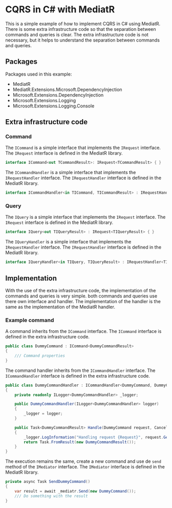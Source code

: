 ﻿# CQRS in C# with MediatR
This is a simple example of how to implement CQRS in C# using MediatR. There is some extra infrastructure code so that the separation between commands and queries is clear.
The extra infrastructure code is not necessary, but it helps to understand the separation between commands and queries. 

## Packages
Packages used in this example:
- MediatR
- MediatR.Extensions.Microsoft.DependencyInjection
- Microsoft.Extensions.DependencyInjection
- Microsoft.Extensions.Logging
- Microsoft.Extensions.Logging.Console

## Extra infrastructure code
### Command
The `ICommand` is a simple interface that implements the `IRequest` interface. The `IRequest` interface is defined in the MediatR library. 
```csharp
interface ICommand<out TCommandResult>: IRequest<TCommandResult> { }
```
The `ICommandHandler` is a simple interface that implements the `IRequestHandler` interface. The `IRequestHandler` interface is defined in the MediatR library. 
```csharp
interface ICommandHandler<in TICommand, TICommandResult> : IRequestHandler<TICommand, TICommandResult> where TICommand : ICommand<TICommandResult> { }
```

### Query
The `IQuery` is a simple interface that implements the `IRequest` interface. The `IRequest` interface is defined in the MediatR library. 
```csharp
interface IQuery<out TIQueryResult> : IRequest<TIQueryResult> { }
```
The `IQueryHandler` is a simple interface that implements the `IRequestHandler` interface. The `IRequestHandler` interface is defined in the MediatR library. 
```csharp
interface IQueryHandler<in TIQuery, TIQueryResult> : IRequestHandler<TIQuery, TIQueryResult> where TIQuery : IQuery<TIQueryResult> { }
```

## Implementation
With the use of the extra infrastructure code, the implementation of the commands and queries is very simple.
both commands and queries use there own interface and handler. The implementation of the handler is the same as the implementation of the MediatR handler.

### Example command

A command inherits from the `ICommand` interface. The `ICommand` interface is defined in the extra infrastructure code. 
```csharp
public class DummyCommand : ICommand<DummyCommandResult>
{ 
    /// Command properties
}
```
The command handler inherits from the `ICommandHandler` interface. The `ICommandHandler` interface is defined in the extra infrastructure code. 
```csharp
public class DummyCommandHandler : ICommandHandler<DummyCommand, DummyCommandResult>
{
    private readonly ILogger<DummyCommandHandler> _logger;

    public DummyCommandHandler(ILogger<DummyCommandHandler> logger)
    {
        _logger = logger;
    }

    public Task<DummyCommandResult> Handle(DummyCommand request, CancellationToken cancellationToken)
    {
        _logger.LogInformation("Handling request {Request}", request.GetType().Name);
        return Task.FromResult(new DummyCommandResult());
    }
}
```
The execution remains the same, create a new command and use de `send` method of the `IMediator` interface. The `IMediator` interface is defined in the MediatR library. 
```csharp
private async Task SendDummyCommand()
{
    var result = await _mediatr.Send(new DummyCommand());
    /// Do something with the result
}    
```


